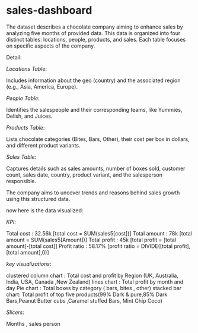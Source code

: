 # sales-dashboard
The dataset describes a chocolate company aiming to enhance sales by analyzing five months of provided data. This data is organized into four distinct tables: locations, people, products, and sales. Each table focuses on specific aspects of the company.

Detail:

_Locations Table_:

Includes information about the geo (country) and the associated region (e.g., Asia, America, Europe).

_People Table_:

Identifies the salespeople and their corresponding teams, like Yummies, Delish, and Juices.

_Products Table_:

Lists chocolate categories (Bites, Bars, Other), their cost per box in dollars, and different product variants.

_Sales Table_:

Captures details such as sales amounts, number of boxes sold, customer count, sales date, country, product variant, and the salesperson responsible.

The company aims to uncover trends and reasons behind sales growth using this structured data.


now here is the data visualized:

_KPI_:

Total cost : 32.56k [total cost = SUM(sales5[cost])]
Total amount : 78k [total amount = SUM(sales5[Amount])]
Total profit : 45k [total profit = [total amount]-[total cost]]
Profit ratio : 58.17% [profit ratio = DIVIDE([total profit],[total amount],0)]

_key visualizations_:

clustered column chart : Total cost and profit by Region (UK, Australia, India, USA, Canada ,New Zealand)
lines chart : Total profit by month and day
Pie chart : Total boxes by category ( bars, bites , other)
stacked bar chart: Total profit of top five products(99% Dark & pure,85% Dark Bars,Peanut Butter cubs ,Caramel stuffed Bars, Mint Chip Coco)

_Slicers_:

Months , sales person 
